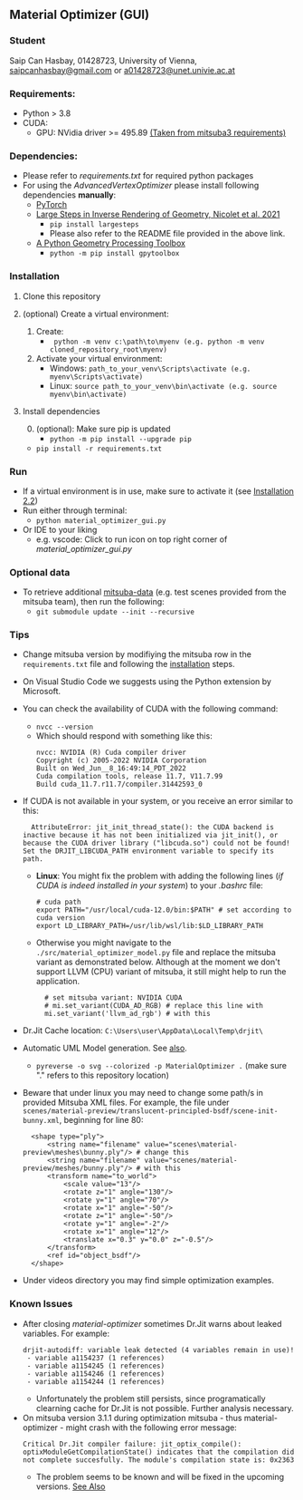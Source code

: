 ## Material Optimizer (GUI)

### Student

Saip Can Hasbay, 01428723, University of Vienna, [saipcanhasbay@gmail.com](saipcanhasbay@gmail.com) or [a01428723@unet.univie.ac.at](a01428723@unet.univie.ac.at)

### Requirements:

- Python > 3.8
- CUDA:
  - GPU: NVidia driver >= 495.89 [(Taken from mitsuba3 requirements)](https://mitsuba.readthedocs.io/en/stable/#requirements)

### Dependencies:

- Please refer to _requirements.txt_ for required python packages
- For using the _AdvancedVertexOptimizer_ please install following dependencies **manually**:
  - [PyTorch](https://pytorch.org/get-started/locally/)
  - [Large Steps in Inverse Rendering of Geometry, Nicolet et al. 2021](https://github.com/rgl-epfl/large-steps-pytorch)
    - `pip install largesteps`
    - Please also refer to the README file provided in the above link.
  - [A Python Geometry Processing Toolbox](https://github.com/sgsellan/gpytoolbox)
    - `python -m pip install gpytoolbox`

### Installation

1. Clone this repository
2. (optional) Create a virtual environment:
   1. Create:
      - ` python -m venv c:\path\to\myenv (e.g. python -m venv cloned_repository_root\myenv)`
   2. Activate your virtual environment:
      - Windows: `path_to_your_venv\Scripts\activate (e.g. myenv\Scripts\activate)`
      - Linux: `source path_to_your_venv\bin\activate (e.g. source myenv\bin\activate)`
3. Install dependencies
   
   0. (optional): Make sure pip is updated
      - `python -m pip install --upgrade pip`
   - `pip install -r requirements.txt`

### Run

- If a virtual environment is in use, make sure to activate it (see [Installation 2.2](#installation))
- Run either through terminal:
  - `python material_optimizer_gui.py`
- Or IDE to your liking
  - e.g. vscode: Click to run icon on top right corner of _material_optimizer_gui.py_

### Optional data

- To retrieve additional [mitsuba-data](https://github.com/mitsuba-renderer/mitsuba-data) (e.g. test scenes provided from the mitsuba team), then run the following:
  - `git submodule update --init --recursive`

### Tips
- Change mitsuba version by modifiying the mitsuba row in the `requirements.txt` file and following the [installation](#installation) steps.
- On Visual Studio Code we suggests using the Python extension by Microsoft.
- You can check the availability of CUDA with the following command:
  - `nvcc --version`
  - Which should respond with something like this:
    ```
    nvcc: NVIDIA (R) Cuda compiler driver
    Copyright (c) 2005-2022 NVIDIA Corporation
    Built on Wed_Jun__8_16:49:14_PDT_2022
    Cuda compilation tools, release 11.7, V11.7.99
    Build cuda_11.7.r11.7/compiler.31442593_0
    ```
- If CUDA is not available in your system, or you receive an error similar to this:
  
  ```
    AttributeError: jit_init_thread_state(): the CUDA backend is inactive because it has not been initialized via jit_init(), or because the CUDA driver library ("libcuda.so") could not be found! Set the DRJIT_LIBCUDA_PATH environment variable to specify its path.
  ```
  - **Linux**: You might fix the problem with adding the following lines (_if CUDA is indeed installed in your system_) to your _.bashrc_ file:
    ```
    # cuda path
    export PATH="/usr/local/cuda-12.0/bin:$PATH" # set according to cuda version
    export LD_LIBRARY_PATH=/usr/lib/wsl/lib:$LD_LIBRARY_PATH
    ```
  - Otherwise you might navigate to the `./src/material_optimizer_model.py` file and replace the mitsuba variant as demonstrated below. Although at the moment we don't support LLVM (CPU) variant of mitsuba, it still might help to run the application.
    ```
      # set mitsuba variant: NVIDIA CUDA
      # mi.set_variant(CUDA_AD_RGB) # replace this line with
      mi.set_variant('llvm_ad_rgb') # with this
    ```
- Dr.Jit Cache location: `C:\Users\user\AppData\Local\Temp\drjit\`
- Automatic UML Model generation. See [also](https://www.bhavaniravi.com/python/generate-uml-diagrams-from-python-code).
  - ```pyreverse -o svg --colorized -p MaterialOptimizer .``` (make sure "." refers to this repository location)
- Beware that under linux you may need to change some path/s in provided Mitsuba XML files. For example, the file under `scenes/material-preview/translucent-principled-bsdf/scene-init-bunny.xml`, beginning for line 80:
  ```
    <shape type="ply">
        <string name="filename" value="scenes\material-preview\meshes\bunny.ply"/> # change this
        <string name="filename" value="scenes/material-preview/meshes/bunny.ply"/> # with this
		<transform name="to_world">
			<scale value="13"/>
			<rotate z="1" angle="130"/>
			<rotate y="1" angle="70"/>
			<rotate x="1" angle="-50"/>
			<rotate z="1" angle="-50"/>
			<rotate y="1" angle="-2"/>
			<rotate x="1" angle="12"/>
			<translate x="0.3" y="0.0" z="-0.5"/>
		</transform>
        <ref id="object_bsdf"/>
    </shape>
  ```
- Under videos directory you may find simple optimization examples.


### Known Issues

- After closing _material-optimizer_ sometimes Dr.Jit warns about leaked variables. For example:
  ```
  drjit-autodiff: variable leak detected (4 variables remain in use)!
   - variable a1154237 (1 references)
   - variable a1154245 (1 references)
   - variable a1154246 (1 references)
   - variable a1154244 (1 references)
  ```
  - Unfortunately the problem still persists, since programatically clearning cache for Dr.Jit is not possible. Further analysis necessary.
- On mitsuba version 3.1.1 during optimization mitsuba - thus material-optimizer - might crash with the following error message:
  ```
  Critical Dr.Jit compiler failure: jit_optix_compile(): optixModuleGetCompilationState() indicates that the compilation did not complete succesfully. The module's compilation state is: 0x2363
  ```
  - The problem seems to be known and will be fixed in the upcoming versions. [See Also](https://github.com/mitsuba-renderer/mitsuba3/issues/408)

